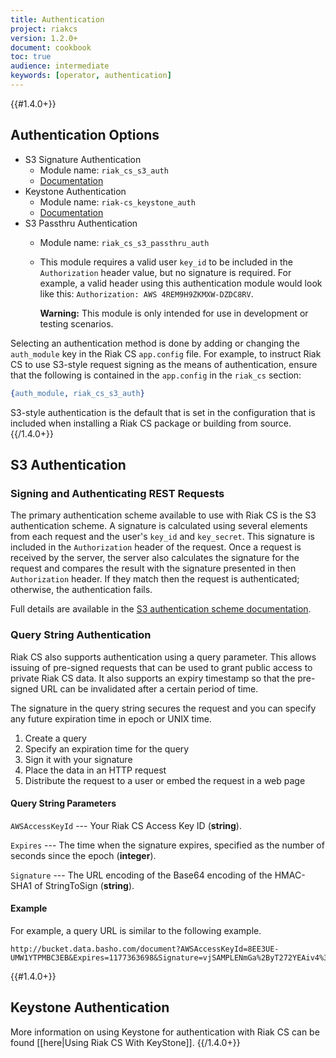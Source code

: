 ```yaml
---
title: Authentication
project: riakcs
version: 1.2.0+
document: cookbook
toc: true
audience: intermediate
keywords: [operator, authentication]
---
```


{{#1.4.0+}}
## Authentication Options
* S3 Signature Authentication
    * Module name: `riak_cs_s3_auth`
    * [Documentation](http://docs.aws.amazon.com/AmazonS3/latest/dev/BucketRestrictions.html)
* Keystone Authentication
    * Module name: `riak-cs_keystone_auth`
    * [Documentation](http://docs.openstack.org/api/openstack-identity-service/2.0/content/index.html)
* S3 Passthru Authentication
    * Module name: `riak_cs_s3_passthru_auth`
    * This module requires a valid user `key_id` to be included in the
      `Authorization` header value, but no signature is required. For example, a valid header using this authentication module would look like this: `Authorization: AWS 4REM9H9ZKMXW-DZDC8RV`.

      **Warning:** This module is only intended for use in development or testing scenarios.

Selecting an authentication method is done by adding or changing the `auth_module` key in the Riak CS `app.config` file. For example, to instruct Riak CS to use S3-style request signing as the means of authentication, ensure that the following is contained in the `app.config` in the `riak_cs` section:

```erlang
{auth_module, riak_cs_s3_auth}
```

S3-style authentication is the default that is set in the configuration that is
included when installing a Riak CS package or building from source.
{{/1.4.0+}}

## S3 Authentication

### Signing and Authenticating REST Requests

The primary authentication scheme available to use with Riak CS is the S3
authentication scheme. A signature is calculated using several elements from
each request and the user's `key_id` and `key_secret`. This signature is
included in the `Authorization` header of the request. Once a request is
received by the server, the server also calculates the signature for the
request and compares the result with the signature presented in then
`Authorization` header. If they match then the request is authenticated;
otherwise, the authentication fails.

Full details are available in the [S3 authentication scheme documentation](http://docs.amazonwebservices.com/AmazonS3/latest/dev/RESTAuthentication.html).

### Query String Authentication

Riak CS also supports authentication using a query parameter. This allows
issuing of pre-signed requests that can be used to grant public access to
private Riak CS data. It also supports an expiry timestamp so that the
pre-signed URL can be invalidated after a certain period of time.

The signature in the query string secures the request and you can specify any
future expiration time in epoch or UNIX time.

1. Create a query
2. Specify an expiration time for the query
3. Sign it with your signature
4. Place the data in an HTTP request
5. Distribute the request to a user or embed the request in a web page

#### Query String Parameters

`AWSAccessKeyId` --- Your Riak CS Access Key ID (**string**).

`Expires` --- The time when the signature expires, specified as the number of seconds since the epoch (**integer**).

`Signature` --- The URL encoding of the Base64 encoding of the HMAC-SHA1 of StringToSign (**string**).

#### Example

For example, a query URL is similar to the following example.

```http
http://bucket.data.basho.com/document?AWSAccessKeyId=8EE3UE-UMW1YTPMBC3EB&Expires=1177363698&Signature=vjSAMPLENmGa%2ByT272YEAiv4%3D
```

{{#1.4.0+}}
## Keystone Authentication

More information on using Keystone for authentication with Riak CS can be found [[here|Using Riak CS With KeyStone]].
{{/1.4.0+}}
